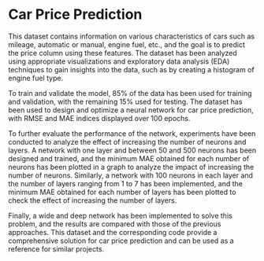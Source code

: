 #  Car Price Prediction

This dataset contains information on various characteristics of cars such as mileage, automatic or manual, engine fuel, etc., and the goal is to predict the price column using these features. The dataset has been analyzed using appropriate visualizations and exploratory data analysis (EDA) techniques to gain insights into the data, such as by creating a histogram of engine fuel type.

To train and validate the model, 85% of the data has been used for training and validation, with the remaining 15% used for testing. The dataset has been used to design and optimize a neural network for car price prediction, with RMSE and MAE indices displayed over 100 epochs.

To further evaluate the performance of the network, experiments have been conducted to analyze the effect of increasing the number of neurons and layers. A network with one layer and between 50 and 500 neurons has been designed and trained, and the minimum MAE obtained for each number of neurons has been plotted in a graph to analyze the impact of increasing the number of neurons. Similarly, a network with 100 neurons in each layer and the number of layers ranging from 1 to 7 has been implemented, and the minimum MAE obtained for each number of layers has been plotted to check the effect of increasing the number of layers.

Finally, a wide and deep network has been implemented to solve this problem, and the results are compared with those of the previous approaches. This dataset and the corresponding code provide a comprehensive solution for car price prediction and can be used as a reference for similar projects.
